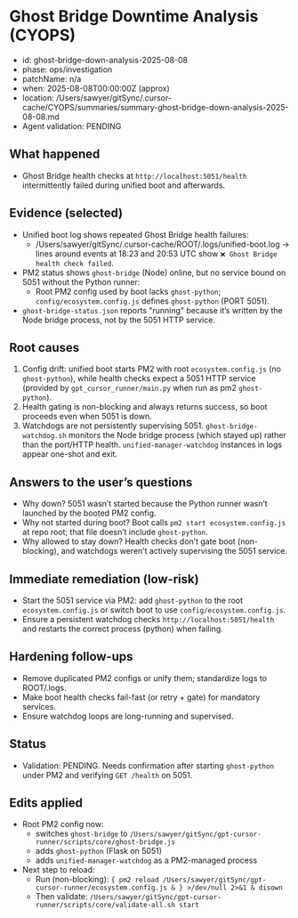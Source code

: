 # Ghost Bridge Downtime Analysis (CYOPS)

- id: ghost-bridge-down-analysis-2025-08-08
- phase: ops/investigation
- patchName: n/a
- when: 2025-08-08T00:00:00Z (approx)
- location: /Users/sawyer/gitSync/.cursor-cache/CYOPS/summaries/summary-ghost-bridge-down-analysis-2025-08-08.md
- Agent validation: PENDING

## What happened
- Ghost Bridge health checks at `http://localhost:5051/health` intermittently failed during unified boot and afterwards.

## Evidence (selected)
- Unified boot log shows repeated Ghost Bridge health failures:
  - /Users/sawyer/gitSync/.cursor-cache/ROOT/.logs/unified-boot.log → lines around events at 18:23 and 20:53 UTC show `❌ Ghost Bridge health check failed`.
- PM2 status shows `ghost-bridge` (Node) online, but no service bound on 5051 without the Python runner:
  - Root PM2 config used by boot lacks `ghost-python`; `config/ecosystem.config.js` defines `ghost-python` (PORT 5051).
- `ghost-bridge-status.json` reports "running" because it’s written by the Node bridge process, not by the 5051 HTTP service.

## Root causes
1) Config drift: unified boot starts PM2 with root `ecosystem.config.js` (no `ghost-python`), while health checks expect a 5051 HTTP service (provided by `gpt_cursor_runner/main.py` when run as pm2 `ghost-python`).
2) Health gating is non-blocking and always returns success, so boot proceeds even when 5051 is down.
3) Watchdogs are not persistently supervising 5051. `ghost-bridge-watchdog.sh` monitors the Node bridge process (which stayed up) rather than the port/HTTP health. `unified-manager-watchdog` instances in logs appear one-shot and exit.

## Answers to the user’s questions
- Why down? 5051 wasn’t started because the Python runner wasn’t launched by the booted PM2 config.
- Why not started during boot? Boot calls `pm2 start ecosystem.config.js` at repo root; that file doesn’t include `ghost-python`.
- Why allowed to stay down? Health checks don’t gate boot (non-blocking), and watchdogs weren’t actively supervising the 5051 service.

## Immediate remediation (low-risk)
- Start the 5051 service via PM2: add `ghost-python` to the root `ecosystem.config.js` or switch boot to use `config/ecosystem.config.js`.
- Ensure a persistent watchdog checks `http://localhost:5051/health` and restarts the correct process (python) when failing.

## Hardening follow-ups
- Remove duplicated PM2 configs or unify them; standardize logs to ROOT/.logs.
- Make boot health checks fail-fast (or retry + gate) for mandatory services.
- Ensure watchdog loops are long-running and supervised.

## Status
- Validation: PENDING. Needs confirmation after starting `ghost-python` under PM2 and verifying `GET /health` on 5051.

## Edits applied
- Root PM2 config now:
  - switches `ghost-bridge` to `/Users/sawyer/gitSync/gpt-cursor-runner/scripts/core/ghost-bridge.js`
  - adds `ghost-python` (Flask on 5051)
  - adds `unified-manager-watchdog` as a PM2-managed process
- Next step to reload:
  - Run (non-blocking): `{ pm2 reload /Users/sawyer/gitSync/gpt-cursor-runner/ecosystem.config.js & } >/dev/null 2>&1 & disown`
  - Then validate: `/Users/sawyer/gitSync/gpt-cursor-runner/scripts/core/validate-all.sh start`
